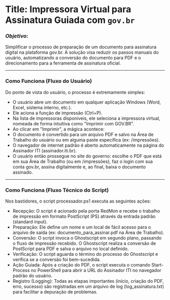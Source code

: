 # Title: Impressora Virtual para Assinatura Guiada com `gov.br`

### *Objetivo*:
Simplificar o processo de preparação de um documento para assinatura digital na plataforma gov.br. 
A solução visa reduzir os passos manuais do usuário, automatizando a conversão do documento para PDF 
e o direcionamento para a ferramenta de assinatura oficial.


----
### Como Funciona (Fluxo do Usuário)
Do ponto de vista do usuário, o processo é extremamente simples:
- O usuário abre um documento em qualquer aplicação Windows (Word, Excel, sistema interno, etc.).
- Ele aciona a função de impressão (Ctrl+P).
- Na lista de impressoras disponíveis, ele seleciona a impressora virtual, nomeada de forma intuitiva como "Imprimir com GOV.BR".
- Ao clicar em "Imprimir", a mágica acontece:
- O documento é convertido para um arquivo PDF e salvo na Área de Trabalho do usuário ou em alguma paste específica (ex: /impressões).
- O navegador de internet padrão é aberto automaticamente na página do Assinador ITI (assinador.iti.br).
- O usuário então prossegue no site do governo: escolhe o PDF que está em sua Área de Trabalho (ou em /impressões), faz o login com sua conta gov.br, assina digitalmente e, ao final, baixa o documento assinado.


----
### Como Funciona (Fluxo Técnico do Script)
Nos bastidores, o script processador.ps1 executa as seguintes ações:
- Recepção: O script é acionado pela porta RedMon e recebe o trabalho de impressão em formato PostScript (PS) através da entrada padrão (standard input).
- Preparação: Ele define um nome e um local de fácil acesso para o arquivo de saída (ex: documento_para_assinar.pdf na Área de Trabalho).
- Conversão: O script invoca o Ghostscript em segundo plano, passando o fluxo de impressão recebido. O Ghostscript realiza a conversão de PostScript para PDF e salva o arquivo no local definido.
- Verificação: O script aguarda o término do processo do Ghostscript e verifica se a conversão foi bem-sucedida.
- Ação Guiada: Após a criação do PDF, o script executa o comando Start-Process no PowerShell para abrir a URL do Assinador ITI no navegador padrão do usuário.
- Registro (Logging): Todas as etapas importantes (início, criação do PDF, erro, sucesso) são registradas em um arquivo de log (log_assinatura.txt) para facilitar a depuração de problemas.
